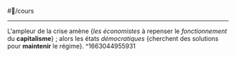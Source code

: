 #📝/cours 

---
L'ampleur de la crise amène {*les économistes* à repenser le *fonctionnement* du **capitalisme**} ; alors les états *démocratiques* {cherchent des solutions pour **maintenir** le régime}.
^1663044955931

